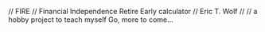 // FIRE
// Financial Independence Retire Early calculator
// Eric T. Wolf
//
// a hobby project to teach myself Go, more to come...
